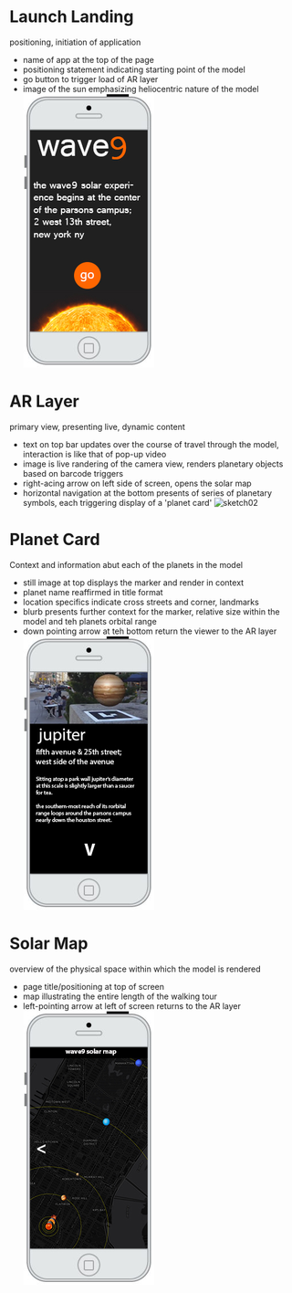 # Launch Landing
positioning, initiation of application
- name of app at the top of the page
- positioning statement indicating starting point of the model
- go button to trigger load of AR layer
- image of the sun emphasizing heliocentric nature of the model
![sketch01](https://github.com/moriartp/ms2/blob/master/mocks/01-launchlanding.jpg)

# AR Layer
primary view, presenting live, dynamic content
- text on top bar updates over the course of travel through the model, interaction is like that of pop-up video
- image is live randering of the camera view, renders planetary objects based on barcode triggers
- right-acing arrow on left side of screen, opens the solar map
- horizontal navigation at the bottom presents of series of planetary symbols, each triggering display of a 'planet card'
![sketch02](https://github.com/moriartp/ms2/blob/master/sketches/02-ARlayer.jpg)


# Planet Card
Context and information abut each of the planets in the model
- still image at top displays the marker and render in context
- planet name reaffirmed in title format
- location specifics indicate cross streets and corner, landmarks
- blurb presents further context for the marker, relative size within the model and teh planets orbital range
- down pointing arrow at teh bottom return the viewer to the AR layer
![sketch01](https://github.com/moriartp/ms2/blob/master/mocks/03-planetCard.jpg)

# Solar Map
overview of the physical space within which the model is rendered
- page title/positioning at top of screen
- map illustrating the entire length of the walking tour
- left-pointing arrow at left of screen returns to the AR layer
![sketch02](https://github.com/moriartp/ms2/blob/master/mocks/04-solarMap.jpg)